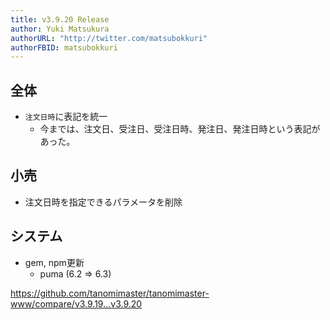 ```yaml
---
title: v3.9.20 Release
author: Yuki Matsukura
authorURL: "http://twitter.com/matsubokkuri"
authorFBID: matsubokkuri
---
```


## 全体

- `注文日時`に表記を統一
  - 今までは、注文日、受注日、受注日時、発注日、発注日時という表記があった。

## 小売

- 注文日時を指定できるパラメータを削除

## システム

- gem, npm更新
  - puma (6.2 => 6.3)



https://github.com/tanomimaster/tanomimaster-www/compare/v3.9.19...v3.9.20

